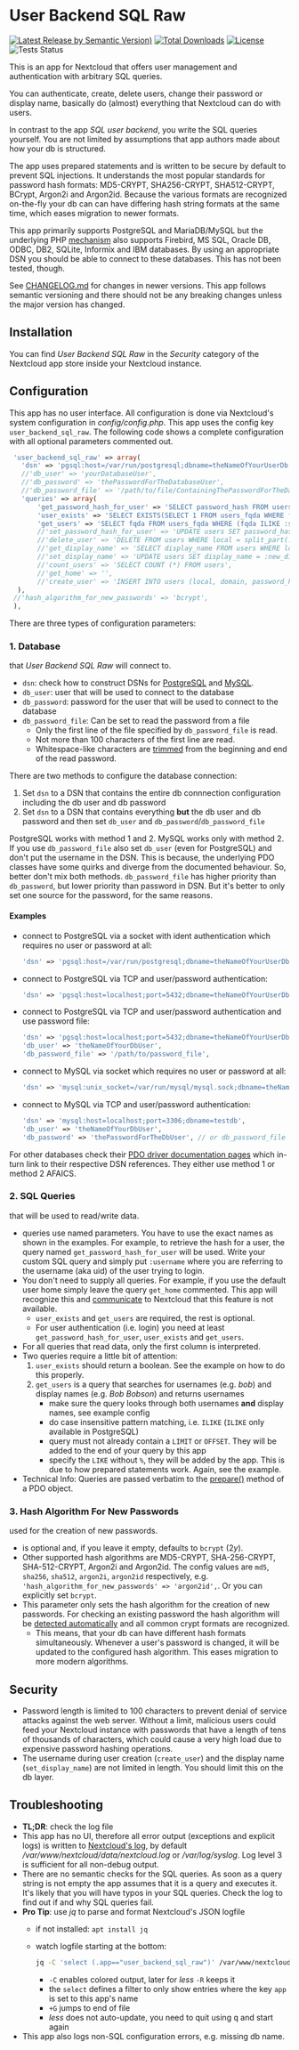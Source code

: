 # User Backend SQL Raw

[![Latest Release by Semantic Version)](https://img.shields.io/github/v/release/PanCakeConnaisseur/user_backend_sql_raw?sort=semver)](https://github.com/PanCakeConnaisseur/user_backend_sql_raw/releases)
[![Total Downloads](https://img.shields.io/github/downloads/PanCakeConnaisseur/user_backend_sql_raw/total)](https://github.com/PanCakeConnaisseur/user_backend_sql_raw/releases)
[![License](https://img.shields.io/github/license/PanCakeConnaisseur/user_backend_sql_raw)](https://github.com/PanCakeConnaisseur/user_backend_sql_raw/blob/master/LICENSE)
![Tests Status](https://img.shields.io/github/actions/workflow/status/PanCakeConnaisseur/user_backend_sql_raw/tests.yml?branch=master)

This is an app for Nextcloud that offers user management and authentication with
arbitrary SQL queries.

You can authenticate, create, delete users, change their password or display
name, basically do (almost) everything that Nextcloud can do with users.

In contrast to the app *SQL user backend*, you write the SQL queries yourself.
You are not limited by assumptions that app authors made about how your db is
structured.

The app uses prepared statements and is written to be secure by default to
prevent SQL injections. It understands the most popular standards for password
hash formats: MD5-CRYPT, SHA256-CRYPT, SHA512-CRYPT, BCrypt, Argon2i and
Argon2id. Because the various formats are recognized on-the-fly your db can can
have differing hash string formats at the same time, which eases migration to
newer formats.

This app primarily supports PostgreSQL and MariaDB/MySQL but the underlying PHP
[mechanism](https://www.php.net/manual/en/pdo.drivers.php) also supports
Firebird, MS SQL, Oracle DB, ODBC, DB2, SQLite, Informix and IBM databases. By
using an appropriate DSN you should be able to connect to these databases. This
has not been tested, though.

See [CHANGELOG.md](CHANGELOG.md) for changes in newer versions. This app follows
semantic versioning and there should not be any breaking changes unless the
major version has changed.

## Installation

You can find *User Backend SQL Raw* in the *Security* category of the Nextcloud
app store inside your Nextcloud instance.

## Configuration

This app has no user interface. All configuration is done via Nextcloud's system
 configuration in *config/config.php*. This app uses the config key
 `user_backend_sql_raw`. The following code shows a complete configuration with
 all optional parameters commented out.

```php
 'user_backend_sql_raw' => array(
   'dsn' => 'pgsql:host=/var/run/postgresql;dbname=theNameOfYourUserDb',
   //'db_user' => 'yourDatabaseUser',
   //'db_password' => 'thePasswordForTheDatabaseUser',
   //'db_password_file' => '/path/to/file/ContainingThePasswordForTheDatabaseUser',
   'queries' => array(
       'get_password_hash_for_user' => 'SELECT password_hash FROM users_fqda WHERE fqda = :username',
       'user_exists' => 'SELECT EXISTS(SELECT 1 FROM users_fqda WHERE fqda = :username)',
       'get_users' => 'SELECT fqda FROM users_fqda WHERE (fqda ILIKE :search) OR (display_name ILIKE :search)',
       //'set_password_hash_for_user' => 'UPDATE users SET password_hash = :new_password_hash WHERE local = split_part(:username, \'@\', 1) AND domain = split_part(:username, \'@\', 2)',
       //'delete_user' => 'DELETE FROM users WHERE local = split_part(:username, \'@\', 1) AND domain = split_part(:username, \'@\', 2)',
       //'get_display_name' => 'SELECT display_name FROM users WHERE local = split_part(:username, \'@\', 1) AND domain = split_part(:username, \'@\', 2)',
       //'set_display_name' => 'UPDATE users SET display_name = :new_display_name WHERE local = split_part(:username, \'@\', 1) AND domain = split_part(:username, \'@\', 2)',
       //'count_users' => 'SELECT COUNT (*) FROM users',
       //'get_home' => '',
       //'create_user' => 'INSERT INTO users (local, domain, password_hash) VALUES (split_part(:username, \'@\', 1), split_part(:username, \'@\', 2), :password_hash)',
  ),
 //'hash_algorithm_for_new_passwords' => 'bcrypt',
 ),
 ```

There are three types of configuration parameters:

### 1. Database

that *User Backend SQL Raw* will connect to.

* `dsn`: check how to construct DSNs for [PostgreSQL](https://www.php.net/manual/en/ref.pdo-pgsql.connection.php) and [MySQL](https://www.php.net/manual/en/ref.pdo-mysql.connection.php).
* `db_user`: user that will be used to connect to the database
* `db_password`: password for the user that will be used to connect to the database
* `db_password_file`: Can be set to read the password from a file
  * Only the first line of the file specified by `db_password_file` is read.
  * Not more than 100 characters of the first line are read.
  * Whitespace-like characters are [trimmed](https://www.php.net/manual/en/function.trim.php) from
    the beginning and end of the read password.

There are two methods to configure the database connection:

1. Set `dsn` to a DSN that contains the entire db connnection configuration including the db user and db password
2. Set `dsn` to a DSN that contains everything **but** the db user and db password and then set `db_user` and `db_password`/`db_password_file`

PostgreSQL works with method 1 and 2. MySQL works only with method 2. If you use `db_password_file` also set `db_user` (even for PostgreSQL) and don't put the username in the DSN. This is because, the underlying PDO classes have some quirks and diverge from the documented behaviour. So, better don't mix both methods. `db_password_file` has higher priority than `db_password`, but lower priority than password in DSN. But it's better to only set one source for the password, for the same reasons.

#### Examples

* connect to PostgreSQL via a socket with ident authentication which requires no user or password at all:

  ```php
  'dsn' => 'pgsql:host=/var/run/postgresql;dbname=theNameOfYourUserDb',
  ```

* connect to PostgreSQL via TCP and user/password authentication:
  ```php
  'dsn' => 'pgsql:host=localhost;port=5432;dbname=theNameOfYourUserDb;user=theNameOfYourDbUser;password=thePasswordForTheDbUser',
  ```
* connect to PostgreSQL via TCP and user/password authentication and use password file:

  ```php
  'dsn' => 'pgsql:host=localhost;port=5432;dbname=theNameOfYourUserDb',
  'db_user' => 'theNameOfYourDbUser',
  'db_password_file' => '/path/to/password_file',
  ```

* connect to MySQL via socket which requires no user or password at all:

  ```php
  'dsn' => 'mysql:unix_socket=/var/run/mysql/mysql.sock;dbname=theNameOfYourUserDb',
  ```
  
* connect to MySQL via TCP and user/password authentication:

  ```php
  'dsn' => 'mysql:host=localhost;port=3306;dbname=testdb',
  'db_user' => 'theNameOfYourDbUser',
  'db_password' => 'thePasswordForTheDbUser', // or db_password_file instead
  ```

For other databases check their [PDO driver documentation pages](https://www.php.net/manual/en/pdo.drivers.php) which in-turn link to their respective DSN references. They either use method 1 or method 2 AFAICS.

### 2. SQL Queries

that will be used to read/write data.

* queries use named parameters. You have to use the exact names as shown in the examples. For
 example, to retrieve the hash for a user, the query named `get_password_hash_for_user` will be
 used. Write your custom SQL query and simply put `:username` where you are referring to the
 username (aka uid) of the user trying to login.
* You don't need to supply all queries. For example, if you use the default user home simply leave
 the query `get_home` commented. This app will recognize this and
 [communicate](https://github.com/nextcloud/server/blob/316acc3cc313f4333fe29d136f9124f163b40dec/lib/public/UserInterface.php#L47)
 to Nextcloud that this feature is not available.
  * `user_exists` and `get_users` are required, the rest is optional.
  * For user authentication (i.e. login) you need at least `get_password_hash_for_user`,
    `user_exists` and `get_users`.
* For all queries that read data, only the first column is interpreted.
* Two queries require a little bit of attention:
    1. `user_exists` should return a boolean. See the example on how to do this properly.
    2. `get_users` is a query that searches for usernames (e.g. *bob*) and display names (e.g. *Bob
       Bobson*) and returns usernames
        * make sure the query looks through both usernames **and** display names, see example config
        * do case insensitive pattern matching, i.e. `ILIKE` (`ILIKE` only available in PostgreSQL)
        * query must not already contain a `LIMIT` or `OFFSET`. They will be added to the end of
          your query by this app
        * specify the `LIKE` without `%`, they will be added by the app. This is due to how prepared
          statements work. Again, see the example.
* Technical Info: Queries are passed verbatim to the
    [prepare()](http://php.net/manual/en/pdo.prepare.php) method of a PDO object.

### 3. Hash Algorithm For New Passwords

used for the creation of new passwords.

* is optional and, if you leave it empty, defaults to `bcrypt` ($2y$).
* Other supported hash algorithms are MD5-CRYPT, SHA-256-CRYPT, SHA-512-CRYPT, Argon2i and Argon2id.
The config values are `md5`, `sha256`, `sha512`, `argon2i`, `argon2id` respectively, e.g.
  `'hash_algorithm_for_new_passwords' => 'argon2id',`. Or you can explicitly set `bcrypt`.
* This parameter only sets the hash algorithm for the creation of new passwords. For
 checking an existing password the hash algorithm will be [detected automatically](http://php.net/manual/en/function.password-verify.php)
 and all common crypt formats are recognized.
  * This means, that your db can have different hash formats simultaneously. Whenever a
    user's password is changed, it will be updated to the configured hash algorithm. This eases
     migration to more modern algorithms.

## Security

* Password length is limited to 100 characters to prevent denial of service attacks against the
web server. Without a limit, malicious users could feed your Nextcloud instance with passwords that have a length of tens of thousands of characters, which could cause a very
 high load due to expensive password hashing operations.
* The username during user creation (`create_user`) and the display name (`set_display_name`) are
 not limited in length. You should limit this on the db layer.

## Troubleshooting

* **TL;DR**: check the log file
* This app has no UI, therefore all error output (exceptions and explicit logs) is written to [Nextcloud's log](https://docs.nextcloud.com/server/latest/admin_manual/configuration_server/logging_configuration.html),
by default  */var/www/nextcloud/data/nextcloud.log* or */var/log/syslog*. Log level 3 is sufficient for all non-debug output.
* There are no semantic checks for the SQL queries. As soon as a query string
  is not empty the app assumes that it is a query and executes it. It's likely that you will
  have typos in your SQL queries. Check the log to find out if and why SQL queries fail.
* **Pro Tip**: use *jq* to parse and format Nextcloud's JSON logfile
  * if not installed: `apt install jq`
  * watch logfile starting at the bottom:

    ```bash
    jq -C 'select (.app=="user_backend_sql_raw")' /var/www/nextcloud/data/nextcloud.log  | less -R +G
    ```

    * `-C` enables colored output, later for *less* `-R` keeps it
    * the `select` defines a filter to only show entries where the key `app` is set to this app's name
    * `+G` jumps to end of file
    * *less* does not auto-update, you need to quit using <kbd>q</kbd> and start again
* This app also logs non-SQL configuration errors, e.g. missing db name.
